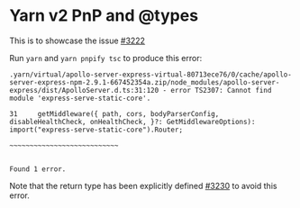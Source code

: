 # Yarn v2 PnP and @types

This is to showcase the issue [#3222](https://github.com/apollographql/apollo-server/issues/3222)

Run `yarn` and `yarn pnpify tsc` to produce this error:

```text
.yarn/virtual/apollo-server-express-virtual-80713ece76/0/cache/apollo-server-express-npm-2.9.1-667452354a.zip/node_modules/apollo-server-express/dist/ApolloServer.d.ts:31:120 - error TS2307: Cannot find module 'express-serve-static-core'.

31     getMiddleware({ path, cors, bodyParserConfig, disableHealthCheck, onHealthCheck, }?: GetMiddlewareOptions): import("express-serve-static-core").Router;
                                                                                                                          ~~~~~~~~~~~~~~~~~~~~~~~~~~~


Found 1 error.
```

Note that the return type has been explicitly defined [#3230](https://github.com/apollographql/apollo-server/pull/3230) to avoid this error.
